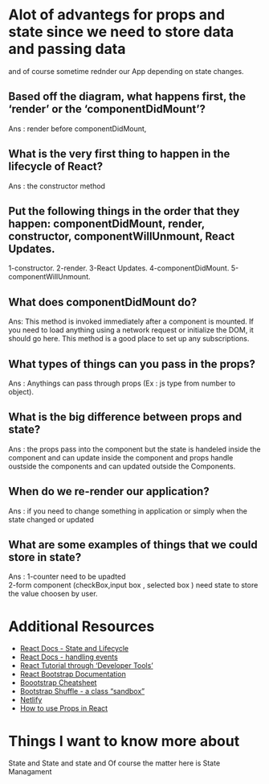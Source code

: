 # Alot of advantegs for props and state since we need to store data and passing data 
and of course sometime rednder our App depending on state changes.



## Based off the diagram, what happens first, the ‘render’ or the ‘componentDidMount’?
 Ans : render before componentDidMount,

## What is the very first thing to happen in the lifecycle of React?
 Ans : the constructor method


## Put the following things in the order that they happen: componentDidMount, render, constructor, componentWillUnmount, React Updates.
  1-constructor.
  2-render.
  3-React Updates.
  4-componentDidMount.
  5-componentWillUnmount.

 ## What does componentDidMount do?
   Ans: This method is invoked immediately after a component is mounted.
        If you need to load anything using a network request or initialize the DOM, it should go here.
        This method is a good place to set up any subscriptions.

## What types of things can you pass in the props?
 Ans : Anythings can pass through props (Ex : js type from number to object).

## What is the big difference between props and state?
 Ans : the props pass into the component but the state is handeled inside the component and can update inside the component
 and props handle oustside the components and can updated outside the Components.

## When do we re-render our application?
  Ans : if you need to change something in application or simply when the state changed or updated

## What are some examples of things that we could store in state?
  Ans : 1-counter need to be upadted  
        2-form component (checkBox,input box , selected box ) need state to store the value choosen by user.
        
       


# Additional Resources 
* [React Docs - State and Lifecycle](https://reactjs.org/docs/state-and-lifecycle.html)
* [React Docs - handling events](https://reactjs.org/docs/handling-events.html)
* [React Tutorial through ‘Developer Tools’](https://reactjs.org/tutorial/tutorial.html)
* [React Bootstrap Documentation](https://react-bootstrap.github.io/)
* [Boootstrap Cheatsheet](https://reactjs.org/docs/components-and-props.html)
* [Bootstrap Shuffle - a class “sandbox”](https://getbootstrap.com/docs/5.0/examples/cheatsheet/)
* [Netlify](https://www.netlify.com/)
* [How to use Props in React](https://www.robinwieruch.de/react-pass-props-to-component/)


# Things I want to know more about
 State and State and state and Of course the matter here is State Managament 



